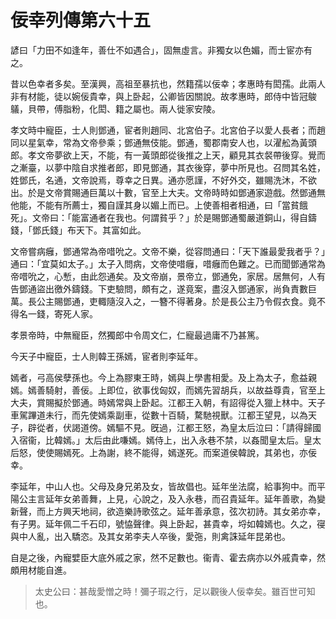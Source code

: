 # 佞幸列傳第六十五

諺曰「力田不如逢年，善仕不如遇合」，固無虛言。非獨女以色媚，而士宦亦有之。

昔以色幸者多矣。至漢興，高祖至暴抗也，然籍孺以佞幸；孝惠時有閎孺。此兩人非有材能，徒以婉佞貴幸，與上卧起，公卿皆因關說。故孝惠時，郎侍中皆冠鵔鸃，貝帶，傅脂粉，化閎、籍之屬也。兩人徙家安陵。

孝文時中寵臣，士人則鄧通，宦者則趙同、北宮伯子。北宮伯子以愛人長者；而趙同以星氣幸，常為文帝參乘；鄧通無伎能。鄧通，蜀郡南安人也，以濯舩為黃頭郎。孝文帝夢欲上天，不能，有一黃頭郎從後推之上天，顧見其衣裻帶後穿。覺而之漸臺，以夢中陰自求推者郎，即見鄧通，其衣後穿，夢中所見也。召問其名姓，姓鄧氏，名通，文帝說焉，尊幸之日異。通亦愿謹，不好外交，雖賜洗沐，不欲出。於是文帝賞賜通巨萬以十數，官至上大夫。文帝時時如鄧通家遊戲。然鄧通無他能，不能有所薦士，獨自謹其身以媚上而已。上使善相者相通，曰「當貧餓死」。文帝曰：「能富通者在我也。何謂貧乎？」於是賜鄧通蜀嚴道銅山，得自鑄錢，「鄧氏錢」布天下。其富如此。

文帝嘗病癰，鄧通常為帝唶吮之。文帝不樂，從容問通曰：「天下誰最愛我者乎？」通曰：「宜莫如太子。」太子入問病，文帝使唶癰，唶癰而色難之。已而聞鄧通常為帝唶吮之，心慙，由此怨通矣。及文帝崩，景帝立，鄧通免，家居。居無何，人有告鄧通盜出徼外鑄錢。下吏驗問，頗有之，遂竟案，盡沒入鄧通家，尚負責數巨萬。長公主賜鄧通，吏輙隨沒入之，一簪不得著身。於是長公主乃令假衣食。竟不得名一錢，寄死人家。

孝景帝時，中無寵臣，然獨郎中令周文仁，仁寵最過庸不乃甚篤。

今天子中寵臣，士人則韓王孫嫣，宦者則李延年。

嫣者，弓高侯孽孫也。今上為膠東王時，嫣與上學書相愛。及上為太子，愈益親嫣。嫣善騎射，善佞。上即位，欲事伐匈奴，而嫣先習胡兵，以故益尊貴，官至上大夫，賞賜擬於鄧通。時嫣常與上卧起。江都王入朝，有詔得從入獵上林中。天子車駕蹕道未行，而先使嫣乘副車，從數十百騎，騖馳視獸。江都王望見，以為天子，辟從者，伏謁道傍。嫣驅不見。旣過，江都王怒，為皇太后泣曰：「請得歸國入宿衞，比韓嫣。」太后由此嗛嫣。嫣侍上，出入永巷不禁，以姦聞皇太后。皇太后怒，使使賜嫣死。上為謝，終不能得，嫣遂死。而案道侯韓說，其弟也，亦佞幸。

李延年，中山人也。父母及身兄弟及女，皆故倡也。延年坐法腐，給事狗中。而平陽公主言延年女弟善舞，上見，心說之，及入永巷，而召貴延年。延年善歌，為變新聲，而上方興天地祠，欲造樂詩歌弦之。延年善承意，弦次初詩。其女弟亦幸，有子男。延年佩二千石印，號恊聲律。與上卧起，甚貴幸，埒如韓嫣也。久之，寑與中人亂，出入驕恣。及其女弟李夫人卒後，愛㢮，則禽誅延年昆弟也。

自是之後，內寵嬖臣大底外戚之家，然不足數也。衞青、霍去病亦以外戚貴幸，然頗用材能自進。



> 太史公曰：甚哉愛憎之時！彌子瑕之行，足以觀後人佞幸矣。雖百世可知也。

